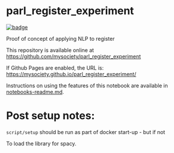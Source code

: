 
# parl_register_experiment

[![badge](https://mybinder.org/badge.svg)](https://mybinder.org/v2/gh/mysociety/parl_register_experiment/HEAD)

Proof of concept of applying NLP to register

This repository is available online at https://github.com/mysociety/parl_register_experiment

If Github Pages are enabled, the URL is: https://mysociety.github.io/parl_register_experiment/

Instructions on using the features of this notebook are available in [notebooks-readme.md](notebooks-readme.md).


# Post setup notes:

`script/setup` should be run as part of docker start-up - but if not 

To load the library for spacy.
